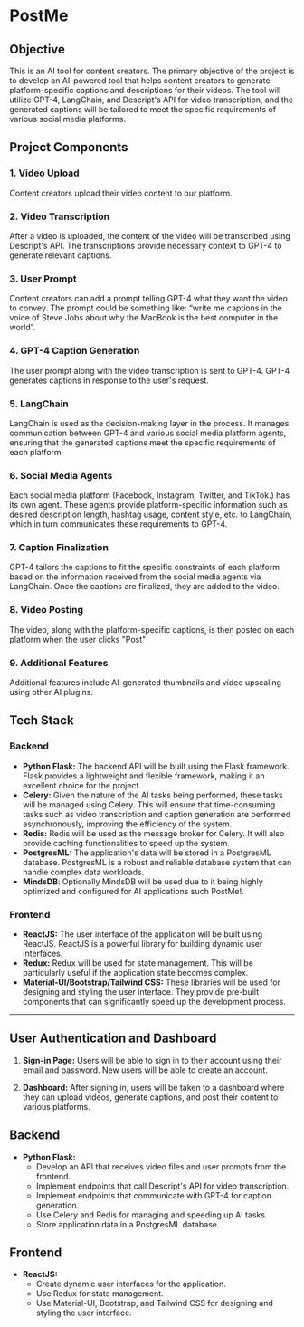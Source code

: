 # PostMe

## Objective
This is an AI tool for content creators. The primary objective of the project is to develop an AI-powered tool that helps content creators to generate platform-specific captions and descriptions for their videos. The tool will utilize GPT-4, LangChain, and Descript's API for video transcription, and the generated captions will be tailored to meet the specific requirements of various social media platforms.

## Project Components

### 1. Video Upload
Content creators upload their video content to our platform.

### 2. Video Transcription
After a video is uploaded, the content of the video will be transcribed using Descript's API. The transcriptions provide necessary context to GPT-4 to generate relevant captions.

### 3. User Prompt
Content creators can add a prompt telling GPT-4 what they want the video to convey. The prompt could be something like: “write me captions in the voice of Steve Jobs about why the MacBook is the best computer in the world”.

### 4. GPT-4 Caption Generation
The user prompt along with the video transcription is sent to GPT-4. GPT-4 generates captions in response to the user's request.

### 5. LangChain
LangChain is used as the decision-making layer in the process. It manages communication between GPT-4 and various social media platform agents, ensuring that the generated captions meet the specific requirements of each platform.

### 6. Social Media Agents
Each social media platform (Facebook, Instagram, Twitter, and TikTok.) has its own agent. These agents provide platform-specific information such as desired description length, hashtag usage, content style, etc. to LangChain, which in turn communicates these requirements to GPT-4.

### 7. Caption Finalization
GPT-4 tailors the captions to fit the specific constraints of each platform based on the information received from the social media agents via LangChain. Once the captions are finalized, they are added to the video.

### 8. Video Posting
The video, along with the platform-specific captions, is then posted on each platform when the user clicks "Post"

### 9. Additional Features
Additional features include AI-generated thumbnails and video upscaling using other AI plugins.

## Tech Stack

### Backend
- **Python Flask:** The backend API will be built using the Flask framework. Flask provides a lightweight and flexible framework, making it an excellent choice for the project.
- **Celery:** Given the nature of the AI tasks being performed, these tasks will be managed using Celery. This will ensure that time-consuming tasks such as video transcription and caption generation are performed asynchronously, improving the efficiency of the system.
- **Redis:** Redis will be used as the message broker for Celery. It will also provide caching functionalities to speed up the system.
- **PostgresML:** The application's data will be stored in a PostgresML database. PostgresML is a robust and reliable database system that can handle complex data workloads.
- **MindsDB**: Optionally MindsDB will be used due to it being highly optimized and configured for AI applications such PostMe!.

### Frontend
- **ReactJS:** The user interface of the application will be built using ReactJS. ReactJS is a powerful library for building dynamic user interfaces.
- **Redux:** Redux will be used for state management. This will be particularly useful if the application state becomes complex.
- **Material-UI/Bootstrap/Tailwind CSS:** These libraries will be used for designing and styling the user interface. They provide pre-built components that can significantly speed up the development process.

------------------------------------------------------------------------------------------------------------------------------------------------------------------------------------------------

## User Authentication and Dashboard
1. **Sign-in Page:** Users will be able to sign in to their account using their email and password. New users will be able to create an account.

2. **Dashboard:** After signing in, users will be taken to a dashboard where they can upload videos, generate captions, and post their content to various platforms.

## Backend
- **Python Flask:** 
  - Develop an API that receives video files and user prompts from the frontend.
  - Implement endpoints that call Descript's API for video transcription.
  - Implement endpoints that communicate with GPT-4 for caption generation.
  - Use Celery and Redis for managing and speeding up AI tasks.
  - Store application data in a PostgresML database.

## Frontend
- **ReactJS:** 
  - Create dynamic user interfaces for the application.
  - Use Redux for state management.
  - Use Material-UI, Bootstrap, and Tailwind CSS for designing and styling the user interface.
